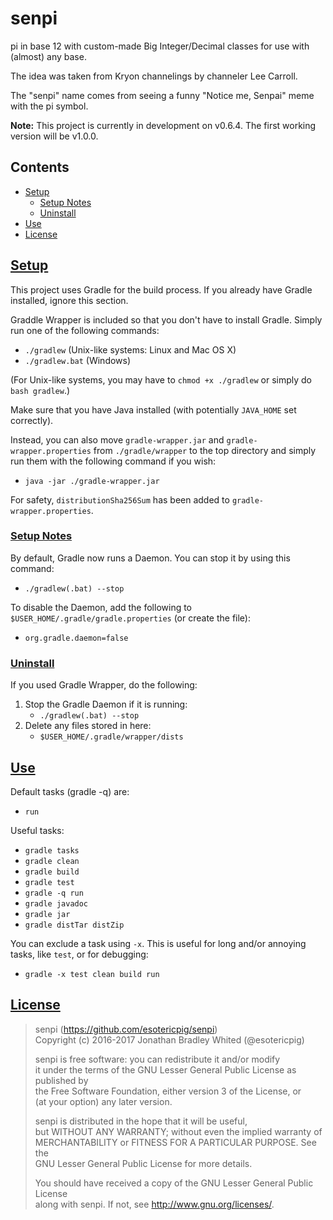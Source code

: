 # senpi
pi in base 12 with custom-made Big Integer/Decimal classes for use with (almost) any base.

The idea was taken from Kryon channelings by channeler Lee Carroll.

The "senpi" name comes from seeing a funny "Notice me, Senpai" meme with the pi symbol.

**Note:** This project is currently in development on v0.6.4.  The first working version will be v1.0.0.

## Contents
- [Setup](#setup)
  - [Setup Notes](#setup-notes)
  - [Uninstall](#uninstall)
- [Use](#use)
- [License](#license)

## [Setup](#contents)
This project uses Gradle for the build process.  If you already have Gradle installed, ignore this section.

Graddle Wrapper is included so that you don't have to install Gradle.  Simply run one of the following commands:
- `./gradlew` (Unix-like systems: Linux and Mac OS X)
- `./gradlew.bat` (Windows)

(For Unix-like systems, you may have to `chmod +x ./gradlew` or simply do `bash gradlew`.)

Make sure that you have Java installed (with potentially `JAVA_HOME` set correctly).

Instead, you can also move `gradle-wrapper.jar` and `gradle-wrapper.properties` from `./gradle/wrapper` to the top directory and simply run them with the following command if you wish:
- `java -jar ./gradle-wrapper.jar`

For safety, `distributionSha256Sum` has been added to `gradle-wrapper.properties`.

### [Setup Notes](#contents)
By default, Gradle now runs a Daemon.  You can stop it by using this command:
- `./gradlew(.bat) --stop`

To disable the Daemon, add the following to `$USER_HOME/.gradle/gradle.properties` (or create the file):
- `org.gradle.daemon=false`

### [Uninstall](#contents)
If you used Gradle Wrapper, do the following:
1. Stop the Gradle Daemon if it is running:
   - `./gradlew(.bat) --stop`
2. Delete any files stored in here:
   - `$USER_HOME/.gradle/wrapper/dists`

## [Use](#contents)
Default tasks (gradle -q) are:
- `run`

Useful tasks:
- `gradle tasks`
- `gradle clean`
- `gradle build`
- `gradle test`
- `gradle -q run`
- `gradle javadoc`
- `gradle jar`
- `gradle distTar distZip`

You can exclude a task using `-x`.  This is useful for long and/or annoying tasks, like `test`, or for debugging:
- `gradle -x test clean build run`

## [License](#contents)
> senpi (https://github.com/esotericpig/senpi)  
> Copyright (c) 2016-2017 Jonathan Bradley Whited (@esotericpig)  
> 
> senpi is free software: you can redistribute it and/or modify  
> it under the terms of the GNU Lesser General Public License as published by  
> the Free Software Foundation, either version 3 of the License, or  
> (at your option) any later version.  
> 
> senpi is distributed in the hope that it will be useful,  
> but WITHOUT ANY WARRANTY; without even the implied warranty of  
> MERCHANTABILITY or FITNESS FOR A PARTICULAR PURPOSE.  See the  
> GNU Lesser General Public License for more details.  
> 
> You should have received a copy of the GNU Lesser General Public License  
> along with senpi.  If not, see <http://www.gnu.org/licenses/>.  
